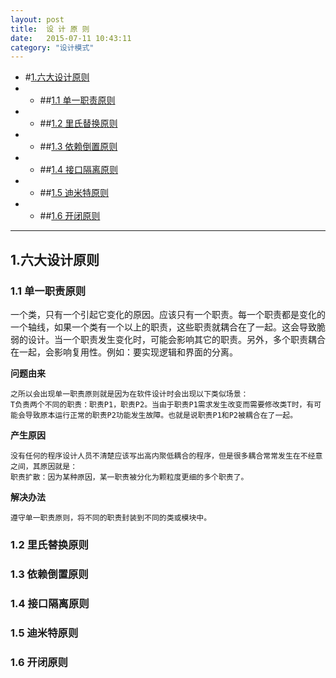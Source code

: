 ```yaml
---
layout: post
title:  设 计 原 则
date:   2015-07-11 10:43:11
category: "设计模式"
---
```

* #[1.六大设计原则](#1) 
* * ##[1.1 单一职责原则](#1.1) 
* * ##[1.2 里氏替换原则](#1.2) 
* * ##[1.3 依赖倒置原则](#1.3)
* * ##[1.4 接口隔离原则](#1.4) 
* * ##[1.5 迪米特原则](#1.5) 
* * ##[1.6 开闭原则](#1.6)
---


<h2 id="1"> 1.六大设计原则</h2> 


<h3 id="1.1"> 1.1 单一职责原则</h3> 

一个类，只有一个引起它变化的原因。应该只有一个职责。每一个职责都是变化的一个轴线，如果一个类有一个以上的职责，这些职责就耦合在了一起。这会导致脆弱的设计。当一个职责发生变化时，可能会影响其它的职责。另外，多个职责耦合在一起，会影响复用性。例如：要实现逻辑和界面的分离。

**问题由来**

	之所以会出现单一职责原则就是因为在软件设计时会出现以下类似场景：
	T负责两个不同的职责：职责P1，职责P2。当由于职责P1需求发生改变而需要修改类T时，有可能会导致原本运行正常的职责P2功能发生故障。也就是说职责P1和P2被耦合在了一起。

**产生原因**

	没有任何的程序设计人员不清楚应该写出高内聚低耦合的程序，但是很多耦合常常发生在不经意之间，其原因就是：
	职责扩散：因为某种原因，某一职责被分化为颗粒度更细的多个职责了。

**解决办法**

	遵守单一职责原则，将不同的职责封装到不同的类或模块中。
 
<h3 id="1.2"> 1.2 里氏替换原则</h3> 



<h3 id="1.3"> 1.3 依赖倒置原则</h3> 

<h3 id="1.4"> 1.4 接口隔离原则</h3> 
 
<h3 id="1.5"> 1.5 迪米特原则</h3> 

<h3 id="1.6"> 1.6 开闭原则</h3> 
